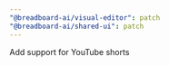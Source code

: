 ```yaml
---
"@breadboard-ai/visual-editor": patch
"@breadboard-ai/shared-ui": patch
---
```


Add support for YouTube shorts
